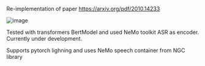 Re-implementation of paper https://arxiv.org/pdf/2010.14233

![image](https://github.com/user-attachments/assets/8280a737-1738-4aeb-b562-3e9921ab53d5)

Tested with transformers BertModel and used NeMo toolkit ASR as encoder. Currently under development.

Supports pytorch lighning and uses NeMo speech container from NGC library
